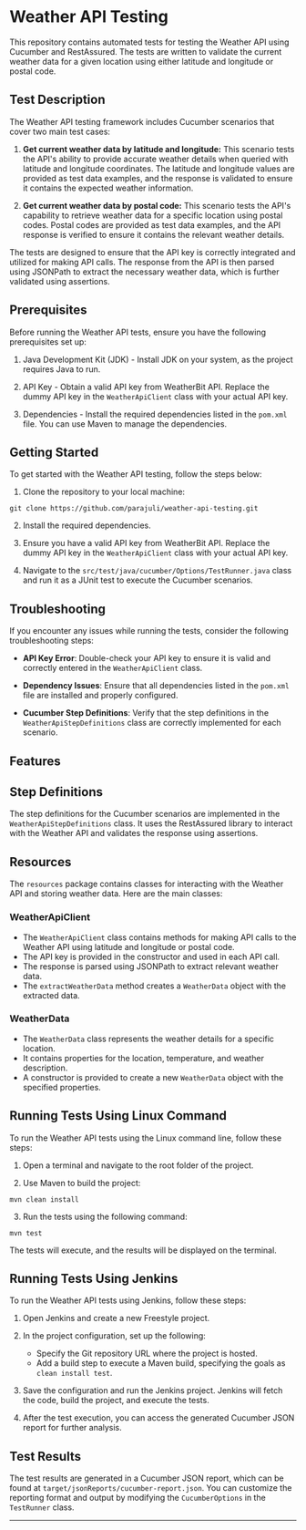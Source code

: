 # Weather API Testing

This repository contains automated tests for testing the Weather API using Cucumber and RestAssured. The tests are written to validate the current weather data for a given location using either latitude and longitude or postal code.

## Test Description
The Weather API testing framework includes Cucumber scenarios that cover two main test cases:

1. **Get current weather data by latitude and longitude:** This scenario tests the API's ability to provide accurate weather details when queried with latitude and longitude coordinates. The latitude and longitude values are provided as test data examples, and the response is validated to ensure it contains the expected weather information.

2. **Get current weather data by postal code:** This scenario tests the API's capability to retrieve weather data for a specific location using postal codes. Postal codes are provided as test data examples, and the API response is verified to ensure it contains the relevant weather details.

The tests are designed to ensure that the API key is correctly integrated and utilized for making API calls. The response from the API is then parsed using JSONPath to extract the necessary weather data, which is further validated using assertions.

## Prerequisites

Before running the Weather API tests, ensure you have the following prerequisites set up:

1. Java Development Kit (JDK) - Install JDK on your system, as the project requires Java to run.

2. API Key - Obtain a valid API key from WeatherBit API. Replace the dummy API key in the `WeatherApiClient` class with your actual API key.

3. Dependencies - Install the required dependencies listed in the `pom.xml` file. You can use Maven to manage the dependencies.

## Getting Started

To get started with the Weather API testing, follow the steps below:

1. Clone the repository to your local machine:

```
git clone https://github.com/parajuli/weather-api-testing.git
```

2. Install the required dependencies.

3. Ensure you have a valid API key from WeatherBit API. Replace the dummy API key in the `WeatherApiClient` class with your actual API key.

4. Navigate to the `src/test/java/cucumber/Options/TestRunner.java` class and run it as a JUnit test to execute the Cucumber scenarios.

## Troubleshooting

If you encounter any issues while running the tests, consider the following troubleshooting steps:

- **API Key Error**: Double-check your API key to ensure it is valid and correctly entered in the `WeatherApiClient` class.

- **Dependency Issues**: Ensure that all dependencies listed in the `pom.xml` file are installed and properly configured.

- **Cucumber Step Definitions**: Verify that the step definitions in the `WeatherApiStepDefinitions` class are correctly implemented for each scenario.

## Features

## Step Definitions

The step definitions for the Cucumber scenarios are implemented in the `WeatherApiStepDefinitions` class. It uses the RestAssured library to interact with the Weather API and validates the response using assertions.

## Resources

The `resources` package contains classes for interacting with the Weather API and storing weather data. Here are the main classes:

### WeatherApiClient

- The `WeatherApiClient` class contains methods for making API calls to the Weather API using latitude and longitude or postal code.
- The API key is provided in the constructor and used in each API call.
- The response is parsed using JSONPath to extract relevant weather data.
- The `extractWeatherData` method creates a `WeatherData` object with the extracted data.

### WeatherData

- The `WeatherData` class represents the weather details for a specific location.
- It contains properties for the location, temperature, and weather description.
- A constructor is provided to create a new `WeatherData` object with the specified properties.

## Running Tests Using Linux Command

To run the Weather API tests using the Linux command line, follow these steps:

1. Open a terminal and navigate to the root folder of the project.

2. Use Maven to build the project:

```
mvn clean install
```

3. Run the tests using the following command:

```
mvn test
```

The tests will execute, and the results will be displayed on the terminal.

## Running Tests Using Jenkins

To run the Weather API tests using Jenkins, follow these steps:

1. Open Jenkins and create a new Freestyle project.

2. In the project configuration, set up the following:

   - Specify the Git repository URL where the project is hosted.
   - Add a build step to execute a Maven build, specifying the goals as `clean install test`.

3. Save the configuration and run the Jenkins project. Jenkins will fetch the code, build the project, and execute the tests.

4. After the test execution, you can access the generated Cucumber JSON report for further analysis.

## Test Results
The test results are generated in a Cucumber JSON report, which can be found at `target/jsonReports/cucumber-report.json`. You can customize the reporting format and output by modifying the `CucumberOptions` in the `TestRunner` class.

---

